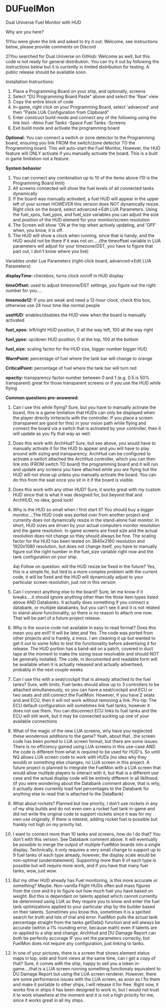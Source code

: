 # DUFuelMon
Dual Universe Fuel Monitor with HUD

Why are you here?

1)You were given the link and asked to try it out: Welcome, see instructions below, please provide comments on Discord

2)You searched for Dual Universe on GitHub: Welcome as well, but this code is not ready for general distribution. You can try it out by following the instructions below but it is currently in limited distribution for testing. A public release should be available soon. 

Installation Instructions:
1) Place a Programming Board on your ship, and optionally, screens
2) Select "DU Programming Board Paste" above and select the 'Raw' view
3) Copy the entire block of code
4) In-game, right click on your Programming Board, select 'advanced' and then "Paste LUA Configuration from Clipboard"
5) Enter construct build-mode and connect any of the following using the link tool:
    -Atmo Fuel Tanks
    -Space Fuel Tanks
    -Screens
6) Exit build mode and activate the programming board

**Optional:** You can connect a switch or zone detector to the Programming board, ensuring you link FROM the switch/zone detector TO the Programming board. This will auto-start the Fuel Monitor, However, the HUD feature will ONLY activate if you manually activate the board. This is a built in game limitation not a feature.

**System behavior**

  1) You can connect any combination up to 10 of the items above (10 is the Programming Board limit)
  2) All screens connected will show the fuel levels of all connected tanks dynamically
  3) If the board was manually activated, a fuel HUD will appear in the upper left of your screen HOWEVER this version does NOT dynamically resize. Right click on the board, select advanced->Edit LUA Parameters. Using the fuel_xpos, fuel_ypos, and fuel_size variables you can adjust the size and position of the HUD element for your monitor/screen resolution
  4) The Screen will show 'ON at the top when actively updating, and 'OFF' when, you know, it is off.
  5) The HUD will show a clock when running, since that is handy, and the HUD would not be there if it was not on.....(the timeoffset variable in LUA parameters will adjust for your timezone/DST, you have to figure that part out, I don't know where you live)

Variables under Lua Parameters (right-click board, advanced->Edit LUA Parameters)

**displayTime:** checkbox, turns clock on/off in HUD display

**timeOffset:** used to adjust timezone/DST settings, you figure out the right number for you....

**timemode12:** If you are weak and need a 12-hour clock, check this box, otherwise use 24 hour time like normal people

**useHUD:** enables/disables the HUD view when the board is manually activated

**fuel_xpos:** left/right HUD position, 0 all the way left, 100 all the way right

**fuel_ypos:** up/down HUD position, 0 at the top, 100 at the bottom

**fuel_size:** scaling factor for the HUD size, bigger number bigger HUD

**WarnPoint:** percentage of fuel where the tank bar will change to orange

**CriticalPoint:** percentage of fuel where the tank bar will turn red

**opacity:** transparency factor-number between 0 and 1 (e.g.  0.5 is 50% transparent) great for those transparent screens or if you use the HUD while flying


**Common questions pre-answered:**

1) Can I use this while flying? Sure, but you have to manually activate the board, this is a game limitation that HUDs can only be displayed when the player directly inrteracts with the controller. If you place a screen (transparent are good for this) in your vision path while flying and connect the board via a switch that is activated by your controller, then it will update as you fly that way as well.

2) Does this work with ArchHud? Sure, but see above, you would have to manually activate it for the HUD to appear and you will have to play around with sizing and transparency. ArchHud can be configured to activate a switch attached the ArchHud controller, which you can then link into (FROM switch TO board) the programming board and it will run and update any screens you have attached while you are flying but the HUD will not show up unless you manually activate the board. You can do this from the seat once you sit in it if the board is visible.

3) Does this work with any other HUD? Sure, it works great with my custom HUD since that is what it was designed for, but beyond that and ArchHUD, no idea, good luck!

4) Why is the HUD so small when I first start it? You should buy a bigger monitor....The HUD code was ported over from another project and currenlty does not dynamically resize in the stand-alone fuel monitor. In short, HUD sizes are driven by your actual computers monitor resolution and the game resolution. In-game screens are fixed size and the actual resolution does not change so they should always be fine. The scaling factor for the HUD has been tested on 3840x2160 resolution and 1920x1080 resolution, but does not change itself, you have to manually figure out the right number in the fuel_size variable right now and the tank configuration on your ship.

    4a) Follow on question: will the HUD resize be fixed in the future? Yes, this is a simple fix, but tied to a more complex problem with the current code, it will be fixed and the HUD will dynamically adjust to your particular screen resolution, just not in this version
  
5) Can I connect anything else to the board? Sure, let me know if it breaks....it should ignore anything other than the three item types listed above AND Databanks. It actually does something if you connect a databank, or multiple databanks, but you can't see it and it is not related to stand-alone functionality, so there is no reason to attach one now. That will be part of a future project release.
6) Why is the source code not available in easy to read format? Does this mean you are evil?  It will be later,and Yes. The code was ported from other projects and is frankly, a mess. I am cleaning it up but wanted to get it out to some folks to test the functionality before advertising it for release. The HUD portion has a band-aid on a patch, covered in duct tape at the moment to make the sizing issue resolvable and should NOT be generally installed. The code, in documented and readable form will be available when it is actually released and actually advertised, probably in the next couple weeks
7) Can I use this with a seat/cockpit that is already attached to the fuel tanks? Sure, with limits. Fuel tanks should allow up to 3 controllers to be attached simultaneously, so you can have a seat/cockpit and ECU or two seats and still connect the FuelMon. However, if you have 2 seats and and ECU, then it will not work without removing a link. Pro-tip: The ECU default configuration will sometimes link fuel tanks, however it does not use them. You can disconnect ECU links to fuel tanks and the ECU will still work, but it may be connected sucking up one of your available connections
8) What of the magic of the new LUA screens, why have you neglected these wonderous additions to the game? Yeah, about that...the screen code has been ported to LUA screen format, but there are some issues. There is no efficiency gained using LUA screens in this use-case AND the code is different from what is required to be used for HUD's. So until NQ allows LUA screen code to work with HUDs (no idea why they would) or something else changes, no LUA screen in this project. A future project is planned to integrate the FuelMon with a LUA screen that would allow multiple players to interact with it, but that is a different use case and the actual display code will be entirely different in all liklihood. (if you were wondering about the Databank comment above, that is why, it actually does currently load fuel percentages to the Databank for anything else to read that is attached to the DataBank)
9) What about rockets? Planned but low priority, I don't use rockets in any of my ship builds and do not even own a rocket fuel tank in-game and did not write the original code to support rockets since it was for my own use originally. If there is interest, adding rocket fuel is possible but frankly not high on my priority list.
10) I want to connect more than 10 tanks and screens, how do I do that? You don't with this version. See Databank comment above. It will eventually be possible to merge the output of multiple FuelMon boards into a single display. Technically, it only requires a very small change to support up to 9 fuel tanks of each type already, however, the display scale would be non-optimal (understatement). Supporting more than 9 of each type is possible but will require more work, and if you have that many fuel tanks, wow, just wow.
11) But my other HUD already has Fuel monitoring, is this more accurate or something? Maybe. Non-vanilla Flight HUDs often pull mass figures from the core and try to figure out how much fuel you have based on weight. But this is dependant on talents applied which cannot currenlty be determined using LUA so they require you to know and enter the fuel tank optimizations applied to your particular ship by the builder based on their talents. Sometimes you know this, sometimes it is a spirited search for truth and lots of trial and error. FuelMon pulls the actual tank percentage straight from the tanks getData() function and will always be accurate (within a 1% rounding error, because math) even if talents are re-applied to a ship and change. ArchHud and DU Damage Report can both be perfectly accurage IF you set the parameters correctly, but FuelMon does not require any configuration, just linking to tanks.
12) In one of your pictures, there is a screen that shows element status maps in top, side and front views at the same time, can I get a copy of that? Sure, it comes with the ship, happy to sell you a token in-game....that is a LUA screen running something functionaly equivalent to DU Damage Report but using the LUA screen renderer. However, there are some performance issues with the LUA screen, as soon as I fix them and make it portable to other ships, I will release it for free. Right now, it works fine in ships it has been designed to work in, but I would not trust it to work elsewhere at the moment and it is not a high priority for me, since it works great in all my ships. 
